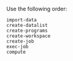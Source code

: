 Use the following order:

    import-data
    create-datalist
    create-programs
    create-workspace
    create-job
    exec-job
    compute
